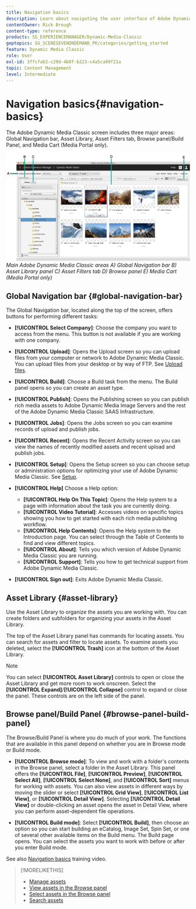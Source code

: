 ```yaml
---
title: Navigation basics
description: Learn about navigating the user interface of Adobe Dynamic Media Classic.
contentOwner: Rick Brough
content-type: reference
products: SG_EXPERIENCEMANAGER/Dynamic-Media-Classic
geptopics: SG_SCENESEVENONDEMAND_PK/categories/getting_started
feature: Dynamic Media Classic
role: User
exl-id: 3ffcfab2-c29d-4b0f-b223-c4a5ca99f21a
topic: Content Management
level: Intermediate
---
```

# Navigation basics{#navigation-basics}

The Adobe Dynamic Media Classic screen includes three major areas: Global Navigation bar, Asset Library, Asset Filters tab, Browse panel/Build Panel, and Media Cart (Media Portal only).

![Navigation basics](/help/using/assets/gs_navigation_basics_popup_popup.png)
*Main Adobe Dynamic Media Classic areas*
*A) Global Navigation bar B) Asset Library panel C) Asset Filters tab D) Browse panel E) Media Cart (Media Portal only)*

## Global Navigation bar {#global-navigation-bar}

The Global Navigation bar, located along the top of the screen, offers buttons for performing different tasks:

* **[!UICONTROL Select Company]**: Choose the company you want to access from the menu. This button is not available if you are working with one company.

* **[!UICONTROL Upload]**: Opens the Upload screen so you can upload files from your computer or network to Adobe Dynamic Media Classic. You can upload files from your desktop or by way of FTP. See [Upload files](/help/using/uploading-files.md).

* **[!UICONTROL Build]**: Choose a Build task from the menu. The Build panel opens so you can create an asset type.

* **[!UICONTROL Publish]**: Opens the Publishing screen so you can publish rich media assets to Adobe Dynamic Media Image Servers and the rest of the Adobe Dynamic Media Classic SAAS Infrastructure.

* **[!UICONTROL Jobs]**: Opens the Jobs screen so you can examine records of upload and publish jobs.

* **[!UICONTROL Recent]**: Opens the Recent Activity screen so you can view the names of recently modified assets and recent upload and publish jobs.

* **[!UICONTROL Setup]**: Opens the Setup screen so you can choose setup or administration options for optimizing your use of Adobe Dynamic Media Classic. See [Setup](/help/using/setup-basics.md).

* **[!UICONTROL Help]** Choose a Help option:

  * **[!UICONTROL Help On This Topic]**: Opens the Help system to a page with information about the task you are currently doing.
  * **[!UICONTROL Video Tutorial]**: Accesses videos on specific topics showing you how to get started with each rich media publishing workflow.
  * **[!UICONTROL Help Contents]**: Opens the Help system to the Introduction page. You can select through the Table of Contents to find and view different topics.
  * **[!UICONTROL About]**: Tells you which version of Adobe Dynamic Media Classic you are running.
  * **[!UICONTROL Support]**: Tells you how to get technical support from Adobe Dynamic Media Classic.

* **[!UICONTROL Sign out]**: Exits Adobe Dynamic Media Classic.

## Asset Library {#asset-library}

Use the Asset Library to organize the assets you are working with. You can create folders and subfolders for organizing your assets in the Asset Library.

The top of the Asset Library panel has commands for locating assets. You can search for assets and filter to locate assets. To examine assets you deleted, select the **[!UICONTROL Trash]** icon at the bottom of the Asset Library.

>[!NOTE]
>
>You can select **[!UICONTROL Asset Library]** controls to open or close the Asset Library and get more room to work onscreen. Select the **[!UICONTROL Expand]**/**[!UICONTROL Collapse]** control to expand or close the panel. These controls are on the left side of the panel.

## Browse panel/Build Panel {#browse-panel-build-panel}

The Browse/Build Panel is where you do much of your work. The functions that are available in this panel depend on whether you are in Browse mode or Build mode.

* **[!UICONTROL Browse mode]**: To view and work with a folder's contents in the Browse panel, select a folder in the Asset Library. This panel offers the **[!UICONTROL File]**, **[!UICONTROL Preview]**, **[!UICONTROL Select All]**, **[!UICONTROL Select None]**, and **[!UICONTROL Sort]** menus for working with assets. You can also view assets in different ways by moving the slider or select **[!UICONTROL Grid View]**, **[!UICONTROL List View]**, or **[!UICONTROL Detail View]**. Selecting **[!UICONTROL Detail View]** or double-clicking an asset opens the asset in Detail View, where you can perform asset-dependent file operations.

* **[!UICONTROL Build mode]**: Select **[!UICONTROL Build]**, then choose an option so you can start building an eCatalog, Image Set, Spin Set, or one of several other available items on the Build menu. The Build page opens. You can select the assets you want to work with before or after you enter Build mode.

See also [Navigation basics](https://s7d5.scene7.com/s7viewers/html5/VideoViewer.html?videoserverurl=https://s7d5.scene7.com/is/content/&emailurl=https://s7d5.scene7.com/s7/emailFriend&serverUrl=https://s7d5.scene7.com/is/image/&config=Scene7SharedAssets/Universal_HTML5_Video&contenturl=https://s7d5.scene7.com/skins/&asset=S7tutorials/571_Navigation%20Basics_converted%20renamed_Getting%20Started-AVS) training video.

>[!MORELIKETHIS]
>
>* [Manage assets](about-managing-assets.md)
>* [View assets in the Browse panel](viewing-assets-browse-panel.md#viewing_assets_in_the_browse_panel)
>* [Select assets in the Browse panel](selecting-assets-browse-panel.md#selecting_assets_in_the_browse_panel)
>* [Search assets](searching-assets.md#searching_assets)
